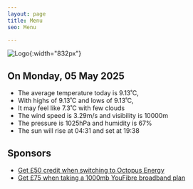 ```yaml
---
layout: page
title: Menu
seo: Menu

---
```


![Logo](/images/logo.jpg){:width="832px"}

<!-- weather_marker starts -->
## On Monday, 05 May 2025

- The average temperature today is 9.13˚C,
- With highs of 9.13˚C and lows of 9.13˚C,
- It may feel like 7.3˚C with few clouds
- The wind speed is 3.29m/s and visibility is 10000m
- The pressure is 1025hPa and humidity is 67%
- The sun will rise at 04:31 and set at 19:38

<!-- weather_marker ends -->

## Sponsors

- [Get £50 credit when switching to Octopus Energy](https://bit.ly/3oD1nnS)
- [Get £75 when taking a 1000mb YouFibre broadband plan](https://aklam.io/91zWhU?)
